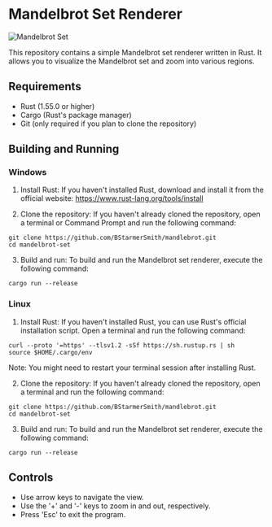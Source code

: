 # Mandelbrot Set Renderer

![Mandelbrot Set](mandelbrot.png)

This repository contains a simple Mandelbrot set renderer written in Rust. It allows you to visualize the Mandelbrot set and zoom into various regions.

## Requirements

- Rust (1.55.0 or higher)
- Cargo (Rust's package manager)
- Git (only required if you plan to clone the repository)

## Building and Running

### Windows

1. Install Rust: If you haven't installed Rust, download and install it from the official website: https://www.rust-lang.org/tools/install

2. Clone the repository: If you haven't already cloned the repository, open a terminal or Command Prompt and run the following command:
```
git clone https://github.com/BStarmerSmith/mandlebrot.git
cd mandelbrot-set
```

3. Build and run: To build and run the Mandelbrot set renderer, execute the following command:
```
cargo run --release
```

### Linux

1. Install Rust: If you haven't installed Rust, you can use Rust's official installation script. Open a terminal and run the following command:
```
curl --proto '=https' --tlsv1.2 -sSf https://sh.rustup.rs | sh
source $HOME/.cargo/env
```

Note: You might need to restart your terminal session after installing Rust.

2. Clone the repository: If you haven't already cloned the repository, open a terminal and run the following command:
```
git clone https://github.com/BStarmerSmith/mandlebrot.git
cd mandelbrot-set
```

3. Build and run: To build and run the Mandelbrot set renderer, execute the following command:
```
cargo run --release
```

## Controls

- Use arrow keys to navigate the view.
- Use the '+' and '-' keys to zoom in and out, respectively.
- Press 'Esc' to exit the program.
